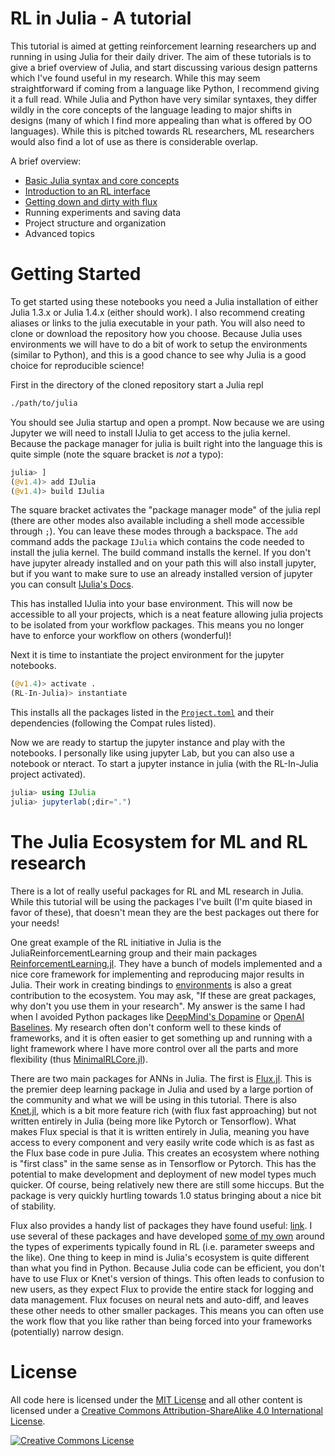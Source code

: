 # RL in Julia - A tutorial

This tutorial is aimed at getting reinforcement learning researchers up and running in using Julia for their daily driver.
The aim of these tutorials is to give a brief overview of Julia, and start discussing various design patterns which I've
found useful in my research. While this may seem straightforward if coming from a language like Python, I recommend giving
it a full read. While Julia and Python have very similar syntaxes, they differ wildly in the core concepts of the language
leading to major shifts in designs (many of which I find more appealing than what is offered by OO languages). While this 
is pitched towards RL researchers, ML researchers would also find a lot of use as there is considerable overlap.

A brief overview:
- [Basic Julia syntax and core concepts](1-IntroductionToJulia.ipynb)
- [Introduction to an RL interface](2-RLGlueInterface.ipynb)
- [Getting down and dirty with flux](3-Flux.ipynb)
- Running experiments and saving data
- Project structure and organization
- Advanced topics


# Getting Started

To get started using these notebooks you need a Julia installation of either Julia 1.3.x or Julia 1.4.x (either should work).
I also recommend creating aliases or links to the julia executable in your path.
You will also need to clone or download the repository how you choose. Because Julia uses environments we will have to do a bit
of work to setup the environments (similar to Python), and this is a good chance to see why Julia is a good choice for reproducible
science!

First in the directory of the cloned repository start a Julia repl

```bash
./path/to/julia
```

You should see Julia startup and open a prompt. Now because we are using Jupyter we will need to install IJulia to get access to the julia kernel.
Because the package manager for julia is built right into the language this is quite simple (note the square bracket is *not* a typo):

```julia
julia> ]
(@v1.4)> add IJulia
(@v1.4)> build IJulia
```

The square bracket activates the "package manager mode" of the julia repl (there are other modes also available including a shell mode accessible through `;`). 
You can leave these modes through a backspace.
The `add` command adds the package `IJulia` which contains the code needed to install the julia kernel. The build command installs the kernel. If you don't have
jupyter already installed and on your path this will also install jupyter, but if you want to make sure to use an already installed version of jupyter you can consult
[IJulia's Docs](https://github.com/JuliaLang/IJulia.jl).

This has installed IJulia into your base environment. This will now be accessible to all your projects, which is a neat feature allowing julia projects to be 
isolated from your workflow packages. This means you no longer have to enforce your workflow on others (wonderful)!

Next it is time to instantiate the project environment for the jupyter notebooks.

```julia
(@v1.4)> activate .
(RL-In-Julia)> instantiate
```

This installs all the packages listed in the [`Project.toml`](Project.toml) and their dependencies (following the Compat rules listed).

Now we are ready to startup the jupyter instance and play with the notebooks. I personally like using jupyter Lab, but you can also use a notebook or nteract. 
To start a jupyter instance in julia (with the RL-In-Julia project activated).
```julia
julia> using IJulia
julia> jupyterlab(;dir=".")
```

# The Julia Ecosystem for ML and RL research

There is a lot of really useful packages for RL and ML research in Julia. While this tutorial will be using the packages I've built (I'm quite biased in favor of these), that doesn't mean they are the best packages out there for your needs!

One great example of the RL initiative in Julia is the JuliaReinforcementLearning group and their main packages [ReinforcementLearning.jl](https://github.com/JuliaReinforcementLearning/ReinforcementLearning.jl). They have a bunch of models implemented and a nice core framework for implementing and reproducing major results in Julia. Their work in creating bindings to [environments](https://github.com/JuliaReinforcementLearning/ReinforcementLearningEnvironments.jl) is also a great contribution to the ecosystem. You may ask, "If these are great packages, why don't you use them in your research". My answer is the same I had when I avoided Python packages like [DeepMind's Dopamine](https://github.com/google/dopamine) or [OpenAI Baselines](https://openai.com/blog/openai-baselines-dqn/). My research often don't conform well to these kinds of frameworks, and it is often easier to get something up and running with a light framework where I have more control over all the parts and more flexibility (thus [MinimalRLCore.jl](https://github.com/mkschleg/MinimalRLCore.jl)).

There are two main packages for ANNs in Julia. The first is [Flux.jl](https://fluxml.ai). This is the premier deep learning package in Julia and used by a large portion of the community and what we will be using in this tutorial. There is also [Knet.jl](https://github.com/denizyuret/Knet.jl), which is a bit more feature rich (with flux fast approaching) but not written entirely in Julia (being more like Pytorch or Tensorflow). What makes Flux special is that it is written entirely in Julia, meaning you have access to every component and very easily write code which is as fast as the Flux base code in pure Julia. This creates an ecosystem where nothing is "first class" in the same sense as in Tensorflow or Pytorch. This has the potential to make development and deployment of new model types much quicker. Of course, being relatively new there are still some hiccups. But the package is very quickly hurtling towards 1.0 status bringing about a nice bit of stability.

Flux also provides a handy list of packages they have found useful: [link](https://fluxml.ai/Flux.jl/stable/ecosystem/). I use several of these packages and have developed [some of my own](https://github.com/mkschleg/Reproduce.jl) around the types of experiments typically found in RL (i.e. parameter sweeps and the like). One thing to keep in mind is Julia's ecosystem is quite different than what you find in Python. Because Julia code can be efficient, you don't have to use Flux or Knet's version of things. This often leads to confusion to new users, as they expect Flux to provide the entire stack for logging and data management. Flux focuses on neural nets and auto-diff, and leaves these other needs to other smaller packages. This means you can often use the work flow that you like rather than being forced into your frameworks (potentially) narrow design.


# License

All code here is licensed under the [MIT License](https://opensource.org/licenses/MIT) and 
all other content is licensed under a 
<a rel="license" href="http://creativecommons.org/licenses/by-sa/4.0/">Creative Commons Attribution-ShareAlike 4.0 International License</a>.

<a rel="license" href="http://creativecommons.org/licenses/by-sa/4.0/"><img alt="Creative Commons License" style="border-width:0" src="https://i.creativecommons.org/l/by-sa/4.0/88x31.png" /></a>
